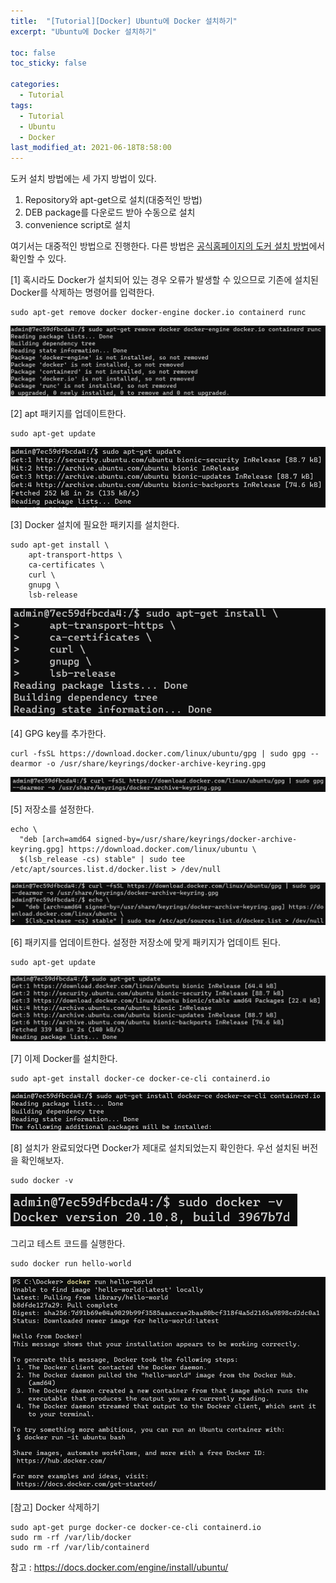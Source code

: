 ```yaml
---
title:  "[Tutorial][Docker] Ubuntu에 Docker 설치하기"
excerpt: "Ubuntu에 Docker 설치하기"

toc: false
toc_sticky: false

categories:
  - Tutorial
tags:
  - Tutorial
  - Ubuntu
  - Docker
last_modified_at: 2021-06-18T8:58:00
---
```


도커 설치 방법에는 세 가지 방법이 있다.
1. Repository와 apt-get으로 설치(대중적인 방법)
2. DEB package를 다운로드 받아 수동으로 설치
3. convenience script로 설치

여기서는 대중적인 방법으로 진행한다. 다른 방법은 <a href="https://docs.docker.com/engine/install/ubuntu/">공식홈페이지의 도커 설치 방법</a>에서 확인할 수 있다.

[1] 혹시라도 Docker가 설치되어 있는 경우 오류가 발생할 수 있으므로 기존에 설치된 Docker를 삭제하는 명령어를 입력한다.
```
sudo apt-get remove docker docker-engine docker.io containerd runc
```
<p class="code"><img src="/assets/images/21090710.png" /></p>

[2] apt 패키지를 업데이트한다.
```
sudo apt-get update
```
<p class="code"><img src="/assets/images/21090711.png" /></p>

[3] Docker 설치에 필요한 패키지를 설치한다.
```
sudo apt-get install \
    apt-transport-https \
    ca-certificates \
    curl \
    gnupg \
    lsb-release
```
<p class="code"><img src="/assets/images/21090712.png" /></p>

[4] GPG key를 추가한다.
```
curl -fsSL https://download.docker.com/linux/ubuntu/gpg | sudo gpg --dearmor -o /usr/share/keyrings/docker-archive-keyring.gpg
```
<p class="code"><img src="/assets/images/21090713.png" /></p>

[5] 저장소를 설정한다.
```
echo \
  "deb [arch=amd64 signed-by=/usr/share/keyrings/docker-archive-keyring.gpg] https://download.docker.com/linux/ubuntu \
  $(lsb_release -cs) stable" | sudo tee /etc/apt/sources.list.d/docker.list > /dev/null
```
<p class="code"><img src="/assets/images/21090714.png" /></p>

[6] 패키지를 업데이트한다. 설정한 저장소에 맞게 패키지가 업데이트 된다.
```
sudo apt-get update
```
<p class="code"><img src="/assets/images/21090715.png" /></p>

[7] 이제 Docker를 설치한다.
```
sudo apt-get install docker-ce docker-ce-cli containerd.io
```
<p class="code"><img src="/assets/images/21090716.png" /></p>

[8] 설치가 완료되었다면 Docker가 제대로 설치되었는지 확인한다.
우선 설치된 버전을 확인해보자.
```
sudo docker -v
```
<p class="code"><img src="/assets/images/21090717.png" /></p>

그리고 테스트 코드를 실행한다.
```
sudo docker run hello-world
```
<p class="code"><img src="/assets/images/21090718.png" /></p>

[참고] Docker 삭제하기
```
sudo apt-get purge docker-ce docker-ce-cli containerd.io
sudo rm -rf /var/lib/docker
sudo rm -rf /var/lib/containerd
```

참고 : <a href="https://docs.docker.com/engine/install/ubuntu/">https://docs.docker.com/engine/install/ubuntu/</a>